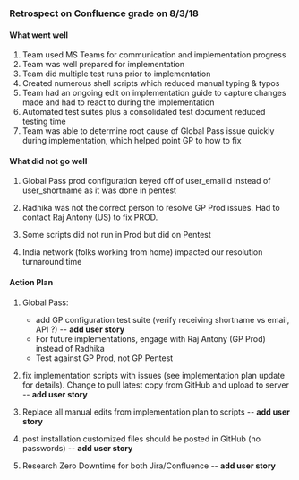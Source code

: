 ### **Retrospect on Confluence grade on 8/3/18**

#### What went well

1.  Team used MS Teams for communication and implementation progress
2.   Team was well prepared for implementation 
3.   Team did multiple test runs prior to implementation
4.   Created numerous shell scripts which reduced manual typing & typos
5.   Team had an ongoing edit on implementation guide to capture changes made and had to react to during the implementation
6.  Automated test suites plus a consolidated test document reduced testing time 
7.  Team was able to determine root cause of Global Pass issue quickly during implementation, which helped point GP to how to fix

#### What did not go well

1.  Global Pass prod configuration keyed off of user_emailid instead of user_shortname as it was done in pentest

2. Radhika was not the correct person to resolve GP Prod issues.  Had to contact Raj Antony (US) to fix PROD.

3.  Some scripts did not run in Prod but did on Pentest

4.  India network (folks working from home) impacted our resolution turnaround time

   

#### Action Plan

1. Global Pass:

   - add GP configuration test suite (verify receiving shortname vs email, API ?) --  **add user story**
   - For future implementations, engage with Raj Antony (GP Prod) instead of Radhika
   - Test against GP Prod, not GP Pentest

2. fix implementation scripts with issues  (see implementation plan update for details).  Change to pull latest copy from GitHub and upload to server -- **add user story**

3. Replace all manual edits from implementation plan to scripts -- **add user story**

4. post installation customized files should be posted in GitHub (no passwords) -- **add user story**

5. Research Zero Downtime for both Jira/Confluence -- **add user story**

    

   